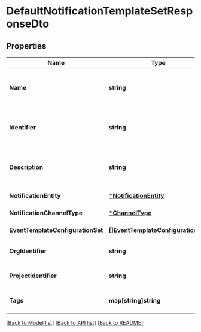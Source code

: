 # DefaultNotificationTemplateSetResponseDto

## Properties
Name | Type | Description | Notes
------------ | ------------- | ------------- | -------------
**Name** | **string** | Name of Default Notification Template Set  | [default to null]
**Identifier** | **string** | Identifier of Default Notification Template Set | [default to null]
**Description** | **string** | Description for Default Notification Template Set | [optional] [default to null]
**NotificationEntity** | [***NotificationEntity**](NotificationEntity.md) |  | [default to null]
**NotificationChannelType** | [***ChannelType**](ChannelType.md) |  | [default to null]
**EventTemplateConfigurationSet** | [**[]EventTemplateConfigurationDto**](EventTemplateConfigurationDTO.md) |  | [default to null]
**OrgIdentifier** | **string** |  | [optional] [default to null]
**ProjectIdentifier** | **string** |  | [optional] [default to null]
**Tags** | **map[string]string** | tags | [optional] [default to null]

[[Back to Model list]](../README.md#documentation-for-models) [[Back to API list]](../README.md#documentation-for-api-endpoints) [[Back to README]](../README.md)

